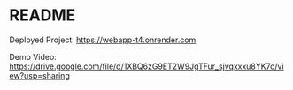 # README

Deployed Project: https://webapp-t4.onrender.com


Demo Video: https://drive.google.com/file/d/1XBQ6zG9ET2W9JgTFur_sjvqxxxu8YK7o/view?usp=sharing
